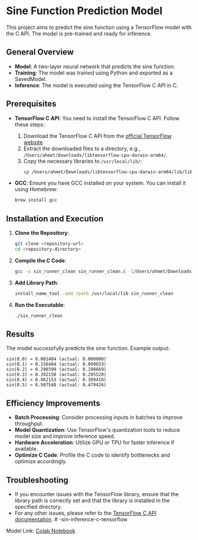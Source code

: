 # Sine Function Prediction Model

This project aims to predict the sine function using a TensorFlow model with the C API. The model is pre-trained and ready for inference.

## General Overview

- **Model**: A two-layer neural network that predicts the sine function.
- **Training**: The model was trained using Python and exported as a SavedModel.
- **Inference**: The model is executed using the TensorFlow C API in C.

## Prerequisites

- **TensorFlow C API**: You need to install the TensorFlow C API. Follow these steps:
  1. Download the TensorFlow C API from the [official TensorFlow website](https://www.tensorflow.org/install/lang_c).
  2. Extract the downloaded files to a directory, e.g., `/Users/ahmet/Downloads/libtensorflow-cpu-darwin-arm64/`.
  3. Copy the necessary libraries to `/usr/local/lib/`:
     ```sh
     cp /Users/ahmet/Downloads/libtensorflow-cpu-darwin-arm64/lib/libtensorflow.2.dylib /usr/local/lib/
     ```

- **GCC**: Ensure you have GCC installed on your system. You can install it using Homebrew:
  ```sh
  brew install gcc
  ```

## Installation and Execution

1. **Clone the Repository**:
   ```sh
   git clone <repository-url>
   cd <repository-directory>
   ```

2. **Compile the C Code**:
   ```sh
   gcc -o sin_runner_clean sin_runner_clean.c -I/Users/ahmet/Downloads/libtensorflow-cpu-darwin-arm64/include -L/usr/local/lib -ltensorflow
   ```

3. **Add Library Path**:
   ```sh
   install_name_tool -add_rpath /usr/local/lib sin_runner_clean
   ```

4. **Run the Executable**:
   ```sh
   ./sin_runner_clean
   ```

## Results

The model successfully predicts the sine function. Example output:

```
sin(0.0) ≈ 0.001404 (actual: 0.000000)
sin(0.1) ≈ 0.156484 (actual: 0.099833)
sin(0.2) ≈ 0.290399 (actual: 0.198669)
sin(0.3) ≈ 0.392158 (actual: 0.295520)
sin(0.4) ≈ 0.462153 (actual: 0.389418)
sin(0.5) ≈ 0.507548 (actual: 0.479426)
```

## Efficiency Improvements

- **Batch Processing**: Consider processing inputs in batches to improve throughput.
- **Model Quantization**: Use TensorFlow's quantization tools to reduce model size and improve inference speed.
- **Hardware Acceleration**: Utilize GPU or TPU for faster inference if available.
- **Optimize C Code**: Profile the C code to identify bottlenecks and optimize accordingly.

## Troubleshooting

- If you encounter issues with the TensorFlow library, ensure that the library path is correctly set and that the library is installed in the specified directory.
- For any other issues, please refer to the [TensorFlow C API documentation](https://www.tensorflow.org/install/lang_c). # -sin-inference-c-tensorflow

Model Link: [Colab Notebook](https://colab.research.google.com/drive/1XISilEfcW48dPDGNztpoRlWfjGGnH3yB?usp=sharing)
